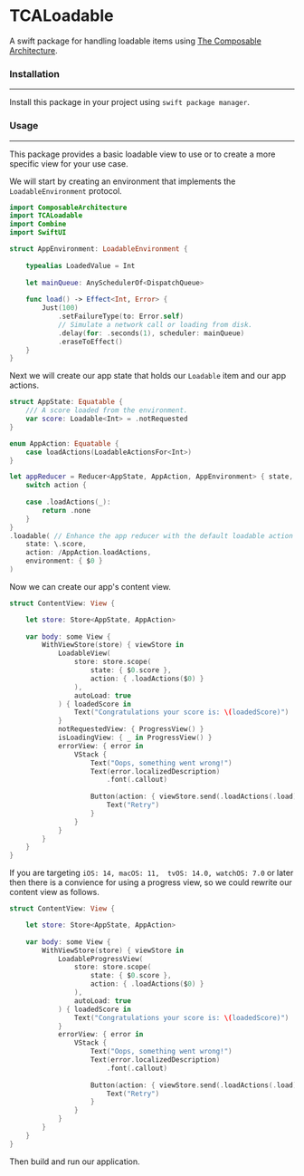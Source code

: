 # TCALoadable

A swift package for handling loadable items using [The Composable Architecture](https://github.com/pointfreeco/swift-composable-architecture).

### Installation
-------------------
Install this package in your project using `swift package manager`.

### Usage
-------------

This package provides a basic loadable view to use or to create a more specific view for your use case.

We will start by creating an environment that implements the `LoadableEnvironment` protocol.

```swift
import ComposableArchitecture
import TCALoadable
import Combine
import SwiftUI

struct AppEnvironment: LoadableEnvironment {
    
    typealias LoadedValue = Int
    
    let mainQueue: AnySchedulerOf<DispatchQueue>
    
    func load() -> Effect<Int, Error> {
        Just(100)
            .setFailureType(to: Error.self)
            // Simulate a network call or loading from disk.
            .delay(for: .seconds(1), scheduler: mainQueue)
            .eraseToEffect()
    }
}

```

Next we will create our app state that holds our `Loadable` item and our app actions.

```swift
struct AppState: Equatable {
    /// A score loaded from the environment.
    var score: Loadable<Int> = .notRequested
}

enum AppAction: Equatable {
    case loadActions(LoadableActionsFor<Int>)
}

let appReducer = Reducer<AppState, AppAction, AppEnvironment> { state, action, environment in 
    switch action {
    
    case .loadActions(_):
        return .none
    }
}
.loadable( // Enhance the app reducer with the default loadable action reducer.
    state: \.score,
    action: /AppAction.loadActions,
    environment: { $0 }
)

```

Now we can create our app's content view.

```swift
struct ContentView: View {

    let store: Store<AppState, AppAction>
    
    var body: some View {
        WithViewStore(store) { viewStore in 
            LoadableView(
                store: store.scope(
                    state: { $0.score },
                    action: { .loadActions($0) }
                ),
                autoLoad: true
            ) { loadedScore in 
                Text("Congratulations your score is: \(loadedScore)")
            }
            notRequestedView: { ProgressView() }
            isLoadingView: { _ in ProgressView() }
            errorView: { error in
                VStack {
                    Text("Oops, something went wrong!")
                    Text(error.localizedDescription)
                        .font(.callout)
                        
                    Button(action: { viewStore.send(.loadActions(.load)) }) {
                        Text("Retry")
                    }
                }
            }
        }
    }
}
```
If you are targeting `iOS: 14, macOS: 11,  tvOS: 14.0, watchOS: 7.0` or later then there is a convience for using a progress view, so we could rewrite our content view as follows.

```swift
struct ContentView: View {

    let store: Store<AppState, AppAction>
    
    var body: some View {
        WithViewStore(store) { viewStore in 
            LoadableProgressView(
                store: store.scope(
                    state: { $0.score },
                    action: { .loadActions($0) }
                ),
                autoLoad: true
            ) { loadedScore in 
                Text("Congratulations your score is: \(loadedScore)")
            }
            errorView: { error in
                VStack {
                    Text("Oops, something went wrong!")
                    Text(error.localizedDescription)
                        .font(.callout)
                        
                    Button(action: { viewStore.send(.loadActions(.load)) }) {
                        Text("Retry")
                    }
                }
            }
        }
    }
}
```
Then build and run our application.
